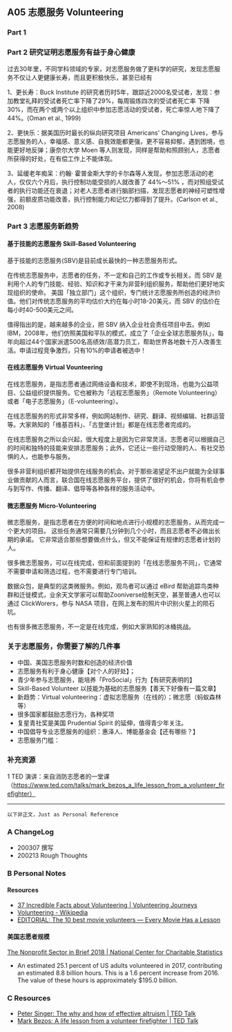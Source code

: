 ## A05 志愿服务 Volunteering

### Part 1 



### Part 2 研究证明志愿服务有益于身心健康

过去30年里，不同学科领域的专家，对志愿服务做了更科学的研究，发现志愿服务不仅让人更健康长寿，而且更积极快乐，甚至已经有

1、更长寿：Buck Institute 的研究者历时5年，跟踪近2000名受试者，发现：参加教堂礼拜的受试者死亡率下降了29%，每周锻炼四次的受试者死亡率 下降30%，而在两个或两个以上组织中参加志愿活动的受试者，死亡率惊人地下降了44%。(Oman et al., 1999)

2、更快乐：据美国历时最长的纵向研究项目 Americans' Changing Lives，参与志愿服务的人，幸福感、意义感、自我效能都更强，更不容易抑郁，遇到困境，也能更好地反弹；康奈尔大学 Moen 等人则发现，同样是帮助和照顾别人，志愿者所获得的好处，在有偿工作上不能体现。

3、延缓老年痴呆：约翰· 霍普金斯大学的卡尔森等人发现，参加志愿活动的老人，仅仅六个月后，执行控制功能受损的人就改善了 44%～51% ，而对照组受试者的执行功能还在衰退；对老人志愿者进行脑部扫描，发现志愿者的神经可塑性增强，前额皮质功能改善，执行控制能力和记忆力都得到了提升。(Carlson et al., 2008)


### Part 3 志愿服务新趋势

#### 基于技能的志愿服务 Skill-Based Volunteering

基于技能的志愿服务(SBV)是目前成长最快的一种志愿服务形式。

在传统志愿服务中，志愿者的任务，不一定和自己的工作或专长相关。而 SBV 是利用个人的专门技能、经验、知识和才干来为非营利组织服务，帮助他们更好地实现组织的使命。 美国「独立部门」这个组织，专门统计志愿服务所创造的经济价值。他们对传统志愿服务的平均估价大约在每小时18-20美元，而 SBV 的估价在每小时40-500美元之间。

值得指出的是，越来越多的企业，把 SBV 纳入企业社会责任项目中去。例如 IBM，2008年，他们仿照美国和平队的模式，成立了「企业全球志愿服务队」，每年向超过44个国家派遣500名高绩效/高潜力员工，帮助世界各地数十万人改善生活。申请过程竞争激烈，只有10%的申请者被选中！


#### 在线志愿服务 Virtual Vounteering
在线志愿服务，是指志愿者通过网络设备和技术，即使不到现场，也能为公益项目、公益组织提供服务。它也被称为「远程志愿服务」（Remote Volunteering）或者「电子志愿服务」（E-volunteering）。

在线志愿服务的形式非常多样，例如网站制作、研究、翻译、视频编辑、社群运营等。大家熟知的「维基百科」、「古登堡计划」都是在线志愿者完成的。

在线志愿服务之所以会兴起，很大程度上是因为它非常灵活，志愿者可以根据自己的时间和独特的技能来安排志愿服务；此外，它还让一些行动受限的人、有社交恐惧的人，也能参与服务。

很多非营利组织都开始提供在线服务的机会。对于那些渴望足不出户就能为全球事业做贡献的人而言，联合国在线志愿服务平台，提供了很好的机会，你将有机会参与到写作、传播、翻译、倡导等各种各样的服务活动中。 

#### 微志愿服务 Micro-Volunteering

微志愿服务，是指志愿者在方便的时间和地点进行小规模的志愿服务，从而完成一个更大的项目。 这些任务通常只需要几分钟到几个小时，而且志愿者不必做出长期的承诺。 它非常适合那些想要做点什么，但又不能保证有规律的志愿者计划的人。

很多微志愿服务，可以在线完成，但和前面提到的「在线志愿服务不同」，它通常不需要申请和筛选过程，也不需要进行专门培训。 

数据众包，是典型的这类微服务。例如，观鸟者可以通过 eBird 帮助追踪鸟类种群和迁徙模式，业余天文学家可以帮助Zooniverse绘制天空，甚至普通人也可以通过 ClickWorers，参与 NASA 项目，在网上发布的照片中识别火星上的陨石坑。

也有很多微志愿服务，不一定是在线完成，例如大家熟知的冰桶挑战。

### 关于志愿服务，你需要了解的几件事

- 中国、美国志愿服务时数和创造的经济价值
- 志愿服务有利于身心健康【对个人的好处】；
- 青少年参与志愿服务，能培养「ProSocial」行为【有研究表明的】
- Skill-Based Volunteer 以技能为基础的志愿服务【善天下好像有一篇文章】
- 新趋势：Virtual volunteering：虚拟志愿服务（在线的）；微志愿（蚂蚁森林等）
- 很多国家都鼓励志愿行为，各种奖项
- 复星青社奖是美国 Prudential Spirit 的延伸，值得青少年关注。
- 中国倡导专业志愿服务的组织：惠泽人、博能基金会【还有哪些？】
- 志愿服务门槛：

### 补充资源
1 TED 演讲：来自消防志愿者的一堂课（https://www.ted.com/talks/mark_bezos_a_life_lesson_from_a_volunteer_firefighter）





------

``以下非正文，Just as Personal Reference``

### A ChangeLog
- 200307 撰写
- 200213 Rough Thoughts


###  B Personal Notes
#### Resources
- [37 Incredible Facts about Volunteering | Volunteering Journeys](https://volunteeringjourneys.com/volunteering-ideas-2/)
- [Volunteering - Wikipedia](https://en.wikipedia.org/wiki/Volunteering)
- [EDITORIAL: The 10 best movie volunteers — Every Movie Has a Lesson](https://www.everymoviehasalesson.com/blog/2012/04/editorial-10-best-movie-volunteers)

#### 美国志愿者规模
[The Nonprofit Sector in Brief 2018 | National Center for Charitable Statistics](https://nccs.urban.org/publication/nonprofit-sector-brief-2018#the-nonprofit-sector-in-brief-2018-public-charites-giving-and-volunteering)
- An estimated 25.1 percent of US adults volunteered in 2017, contributing an estimated 8.8 billion hours. This is a 1.6 percent increase from 2016. The value of these hours is approximately $195.0 billion.


### C Resources
- [Peter Singer: The why and how of effective altruism | TED Talk](https://www.ted.com/talks/peter_singer_the_why_and_how_of_effective_altruism)
- [Mark Bezos: A life lesson from a volunteer firefighter | TED Talk](https://www.ted.com/talks/mark_bezos_a_life_lesson_from_a_volunteer_firefighter/transcript)

